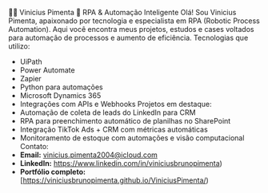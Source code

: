 👨‍💻 Vinicius Pimenta
🤖 RPA & Automação Inteligente
Olá! Sou Vinicius Pimenta, apaixonado por tecnologia e especialista em RPA (Robotic Process Automation). Aqui você encontra meus projetos, estudos e cases voltados para automação de processos e aumento de eficiência.
Tecnologias que utilizo:
- UiPath
- Power Automate
- Zapier
- Python para automações
- Microsoft Dynamics 365
- Integrações com APIs e Webhooks
Projetos em destaque:
- Automação de coleta de leads do LinkedIn para CRM
- RPA para preenchimento automático de planilhas no SharePoint
- Integração TikTok Ads + CRM com métricas automáticas
- Monitoramento de estoque com automações e visão computacional
Contato:
- **Email:** vinicius.pimenta2004@icloud.com 
- **LinkedIn:** https://www.linkedin.com/in/viniciusbrunopimenta)  
- **Portfólio completo:** [https://viniciusbrunopimenta.github.io/ViniciusPimenta/)
